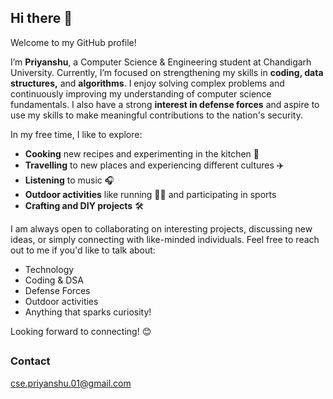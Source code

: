 ## Hi there 👋
Welcome to my GitHub profile!


I’m __Priyanshu__, a Computer Science & Engineering student at Chandigarh University. Currently, I’m focused on strengthening my skills in __coding, data structures,__ and __algorithms__.
I enjoy solving complex problems and continuously improving my understanding of computer science fundamentals. I also have a strong __interest in defense forces__ and aspire to use my skills to make meaningful contributions to the nation's security.


In my free time, I like to explore:  
* __Cooking__ new recipes and experimenting in the kitchen 🍳  
* __Travelling__ to new places and experiencing different cultures ✈️  
* __Listening__ to music 🎧  
* __Outdoor activities__ like running 🏃‍♂️ and participating in sports  
* __Crafting and DIY projects__ 🛠️

I am always open to collaborating on interesting projects, discussing new ideas, or simply connecting with like-minded individuals. Feel free to reach out to me if you'd like to talk about:  
* Technology  
* Coding & DSA  
* Defense Forces  
* Outdoor activities  
* Anything that sparks curiosity!  


Looking forward to connecting! 😊  
## 
### Contact  
cse.priyanshu.01@gmail.com

<!---
Prishuuu/Prishuuu is a ✨ special ✨ repository because its `README.md` (this file) appears on your GitHub profile.
You can click the Preview link to take a look at your changes.
--->
